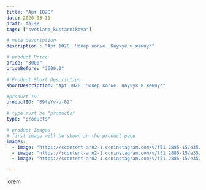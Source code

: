 ```yaml
---
title: "Арт 1028"
date: 2020-03-11
draft: false
tags: ["svetlana_kustarnikova"]

# meta description
description : "Арт 1028  Чокер колье. Каучук и жемчуг"

# product Price
price: "3000"
priceBefore: "3600.0"

# Product Short Description
shortDescription: "Арт 1028  Чокер колье. Каучук и жемчуг"

#product ID
productID: "B9leYv-o-02"

# type must be "products"
type: "products"

# product Images
# first image will be shown in the product page
images:
  - image: "https://scontent-arn2-1.cdninstagram.com/v/t51.2885-15/e35/89281953_241057780397743_2012278766072989348_n.jpg?se=7&tp=1&_nc_ht=scontent-arn2-1.cdninstagram.com&_nc_cat=107&_nc_ohc=q-pkyXyX83QAX-DhFoR&oh=1894bba1424f7b1e6a71b91487d593ed&oe=606BC3D6&ig_cache_key=MjI2MjM0ODAyMDU3NDEyNjI1MA%3D%3D.2"
  - image: "https://scontent-arn2-1.cdninstagram.com/v/t51.2885-15/e35/89297304_499052527444631_6582399863582264783_n.jpg?se=7&tp=1&_nc_ht=scontent-arn2-1.cdninstagram.com&_nc_cat=111&_nc_ohc=iesnXVq87tQAX_0W4yB&oh=ad7cb5f5ca9deb8e8a3f61f2af1be9ec&oe=606BFDE7&ig_cache_key=MjI2MjM0ODAyMDU4MjY2MDYxMw%3D%3D.2"
  - image: "https://scontent-arn2-1.cdninstagram.com/v/t51.2885-15/e35/87482902_107958184016137_1935326763671839435_n.jpg?se=7&tp=1&_nc_ht=scontent-arn2-1.cdninstagram.com&_nc_cat=101&_nc_ohc=BaLnib4I_G4AX_e-8uW&oh=8917c9004aa73527d1d84b18099a9514&oe=606B4D5D&ig_cache_key=MjI2MjM0ODAyMDU2NTY3NTIyMw%3D%3D.2"

---
```

lorem
